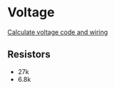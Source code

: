 # Voltage

[Calculate voltage code and wiring](https://dronebotworkshop.com/dc-volt-current/)

## Resistors

- 27k
- 6.8k